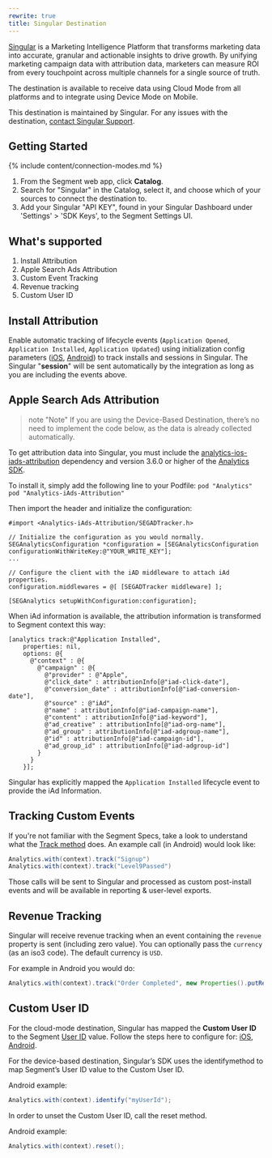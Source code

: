 ```yaml
---
rewrite: true
title: Singular Destination
---
```


[Singular](https://www.singular.net/?utm_source=segmentio&utm_medium=docs&utm_campaign=partners) is a Marketing Intelligence Platform that transforms marketing data into accurate, granular and actionable insights to drive growth. By unifying marketing campaign data with attribution data, marketers can measure ROI from every touchpoint across multiple channels for a single source of truth.

The destination is available to receive data using Cloud Mode from all platforms and to integrate using Device Mode on Mobile.

This destination is maintained by Singular. For any issues with the destination, [contact Singular Support](mailto:support@singular.net).

## Getting Started

{% include content/connection-modes.md %}

1. From the Segment web app, click **Catalog**.
2. Search for "Singular" in the Catalog, select it, and choose which of your sources to connect the destination to.
3. Add your Singular "API KEY", found in your Singular Dashboard under 'Settings' > 'SDK Keys', to the Segment Settings UI.

## What's supported

1. Install Attribution
2. Apple Search Ads Attribution
3. Custom Event Tracking
4. Revenue tracking
5. Custom User ID

## Install Attribution

Enable automatic tracking of lifecycle events (`Application Opened`, `Application Installed`, `Application Updated`) using initialization config parameters ([iOS](/docs/connections/sources/catalog/libraries/mobile/ios/#application-lifecycle-tracking), [Android](/docs/connections/sources/catalog/libraries/mobile/android/#step-2-initialize-the-client)) to track installs and sessions in Singular. The Singular "**session**" will be sent automatically by the integration as long as you are including the events above.


## Apple Search Ads Attribution

> note "Note"
> If you are using the Device-Based Destination, there’s no need to implement the code below, as the data is already collected automatically.

To get attribution data into Singular, you must include the [analytics-ios-iads-attribution](https://github.com/segmentio/analytics-ios-iads-attribution) dependency and version 3.6.0 or higher of the [Analytics SDK](https://github.com/segmentio/analytics-ios).

To install it, simply add the following line to your Podfile:
`pod "Analytics"`
`pod "Analytics-iAds-Attribution"`

Then import the header and initialize the configuration:
```
#import <Analytics-iAds-Attribution/SEGADTracker.h>

// Initialize the configuration as you would normally.
SEGAnalyticsConfiguration *configuration = [SEGAnalyticsConfiguration configurationWithWriteKey:@"YOUR_WRITE_KEY"];
...

// Configure the client with the iAD middleware to attach iAd properties.
configuration.middlewares = @[ [SEGADTracker middleware] ];

[SEGAnalytics setupWithConfiguration:configuration];

```
When iAd information is available, the attribution information is transformed to Segment context this way:
```
[analytics track:@"Application Installed",
    properties: nil,
    options: @{
      @"context" : @{
        @"campaign" : @{
          @"provider" : @"Apple",
          @"click_date" : attributionInfo[@"iad-click-date"],
          @"conversion_date" : attributionInfo[@"iad-conversion-date"],
          @"source" : @"iAd",
          @"name" : attributionInfo[@"iad-campaign-name"],
          @"content" : attributionInfo[@"iad-keyword"],
          @"ad_creative" : attributionInfo[@"iad-org-name"],
          @"ad_group" : attributionInfo[@"iad-adgroup-name"],
          @"id" : attributionInfo[@"iad-campaign-id"],
          @"ad_group_id" : attributionInfo[@"iad-adgroup-id"]
        }
      }
    }];

```
Singular has explicitly mapped the `Application Installed` lifecycle event to provide the iAd Information.


## Tracking Custom Events

If you're not familiar with the Segment Specs, take a look to understand what the [Track method](/docs/connections/spec/track/) does. An example call (in Android) would look like:

```java
Analytics.with(context).track("Signup")
Analytics.with(context).track("Level9Passed")
```

Those calls will be sent to Singular and processed as custom post-install events and will be available in reporting & user-level exports.

## Revenue Tracking

Singular will receive revenue tracking when an event containing the `revenue` property is sent (including zero value). You can optionally pass the `currency` (as an iso3 code). The default currency is `USD`.


For example in Android you would do:

```java
Analytics.with(context).track("Order Completed", new Properties().putRevenue(1.99));
```

## Custom User ID
For the cloud-mode destination, Singular has mapped the **Custom User ID** to the Segment [User ID](/docs/connections/spec/identify/#user-id) value. Follow the steps here to configure for: [iOS](/docs/connections/sources/catalog/libraries/mobile/ios/#identify), [Android](/docs/connections/sources/catalog/libraries/mobile/android/#identify).

For the device-based destination, Singular’s SDK uses the ​identify​ method to map Segment’s ​User ID​ value to the Custom User ID.

Android example:

```java
Analytics.with(context).identify("myUserId");
```

In order to unset the Custom User ID, call the ​reset​ method.

Android example:

```java
Analytics.with(context).reset();
```


